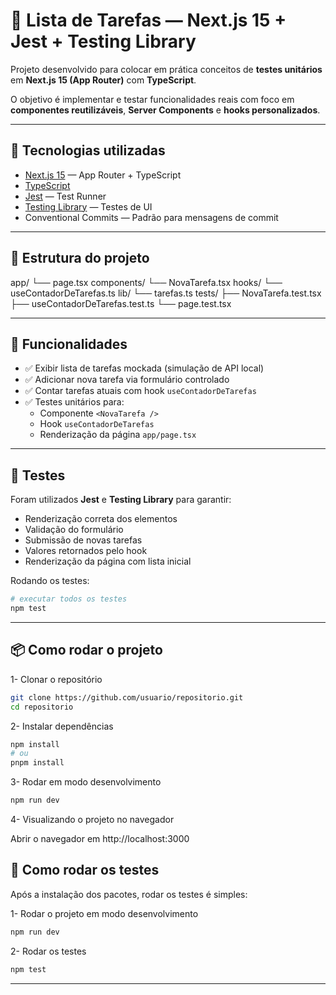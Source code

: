 # 📝 Lista de Tarefas — Next.js 15 + Jest + Testing Library

Projeto desenvolvido para colocar em prática conceitos de **testes unitários** em **Next.js 15 (App Router)** com **TypeScript**.

O objetivo é implementar e testar funcionalidades reais com foco em **componentes reutilizáveis**, **Server Components** e **hooks personalizados**.

---

## 🚀 Tecnologias utilizadas
- [Next.js 15](https://nextjs.org/) — App Router + TypeScript
- [TypeScript](https://www.typescriptlang.org/)
- [Jest](https://jestjs.io/) — Test Runner
- [Testing Library](https://testing-library.com/docs/react-testing-library/intro/) — Testes de UI
- Conventional Commits — Padrão para mensagens de commit

---

## 📂 Estrutura do projeto

app/
└── page.tsx
components/
└── NovaTarefa.tsx
hooks/
└── useContadorDeTarefas.ts
lib/
└── tarefas.ts 
tests/
├── NovaTarefa.test.tsx
├── useContadorDeTarefas.test.ts
└── page.test.tsx


---

## 📌 Funcionalidades
- ✅ Exibir lista de tarefas mockada (simulação de API local)
- ✅ Adicionar nova tarefa via formulário controlado
- ✅ Contar tarefas atuais com hook `useContadorDeTarefas`
- ✅ Testes unitários para:
  - Componente `<NovaTarefa />`
  - Hook `useContadorDeTarefas`
  - Renderização da página `app/page.tsx`

---

## 🧪 Testes

Foram utilizados **Jest** e **Testing Library** para garantir:
- Renderização correta dos elementos
- Validação do formulário
- Submissão de novas tarefas
- Valores retornados pelo hook
- Renderização da página com lista inicial

Rodando os testes:
```bash
# executar todos os testes
npm test
```

---

## 📦 Como rodar o projeto

1- Clonar o repositório
````bash
git clone https://github.com/usuario/repositorio.git
cd repositorio
````
2- Instalar dependências

````bash
npm install
# ou
pnpm install
````

3- Rodar em modo desenvolvimento

````bash
npm run dev
````

4- Visualizando o projeto no navegador

Abrir o navegador em http://localhost:3000

## 📝 Como rodar os testes
 Após a instalação dos pacotes, rodar os testes é simples:

1- Rodar o projeto em modo desenvolvimento
````bash
npm run dev
````

2- Rodar os testes
````bash
npm test
````

---